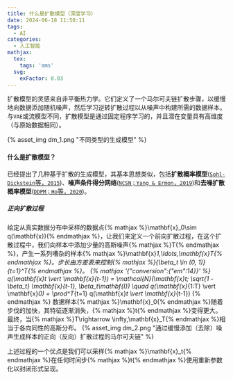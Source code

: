 ```yaml
---
title: 什么是扩散模型（深度学习）
date: 2024-06-18 11:50:11
tags:
  - AI
categories:
  - 人工智能
mathjax:
  tex:
    tags: 'ams'
  svg:
    exFactor: 0.03
---
```


扩散模型的灵感来自非平衡热力学。它们定义了一个马尔可夫链扩散步骤，以缓慢地向数据添加随机噪声，然后学习逆转扩散过程以从噪声中构建所需的数据样本。与`VAE`或流模型不同，扩散模型是通过固定程序学习的，并且潜在变量具有高维度（与原始数据相同）。
<!-- more -->

{% asset_img dm_1.png "不同类型的生成模型" %}

#### 什么是扩散模型？

已经提出了几种基于扩散的生成模型，其基本思想类似，包括**扩散概率模型**([`Sohl-Dickstein`等，`2015`](https://arxiv.org/abs/1503.03585))、**噪声条件得分网络**([`NCSN；Yang & Ermon`，`2019`](https://arxiv.org/abs/1907.05600))和**去噪扩散概率模型**([`DDPM；Ho`等，`2020`](https://arxiv.org/abs/2006.11239))。
##### 正向扩散过程

给定从真实数据分布中采样的数据点{% mathjax %}\mathbf{x}_0\sim q(\mathbf{x}){% endmathjax %}，让我们来定义一个前向扩散过程，在这个扩散过程中，我们向样本中添加少量的高斯噪声{% mathjax %}T{% endmathjax %}，产生一系列嘈杂的样本{% mathjax %}\mathbf{x}_1,\ldots,\mathbf{x}_T{% endmathjax %}。步长由方差表来控制{% mathjax %}\{\beta_t \in (0, 1)\}_{t=1}^T{% endmathjax %}。
{% mathjax '{"conversion":{"em":14}}' %}
q(\mathbf{x}_t \vert \mathbf{x}_{t-1}) = \mathcal{N}(\mathbf{x}_t; \sqrt{1 - \beta_t} \mathbf{x}_{t-1}, \beta_t\mathbf{I}) \quad
q(\mathbf{x}_{1:T} \vert \mathbf{x}_0) = \prod^T_{t=1} q(\mathbf{x}_t \vert \mathbf{x}_{t-1})
{% endmathjax %}
数据样本{% mathjax %}\mathbf{x}_0{% endmathjax %}随着步伐的加快，其特征逐渐消失，{% mathjax %}t{% endmathjax %}变得更大。最终，当{% mathjax %}T\rightarrow \infty,\mathbf{x}_T{% endmathjax %}相当于各向同性的高斯分布。
{% asset_img dm_2.png "通过缓慢添加（去除）噪声生成样本的正向（反向）扩散过程的马尔可夫链" %}

上述过程的一个优点是我们可以采样{% mathjax %}\mathbf{x}_t{% endmathjax %}在任何时间步{% mathjax %}t{% endmathjax %}使用重新参数化以封闭形式呈现。